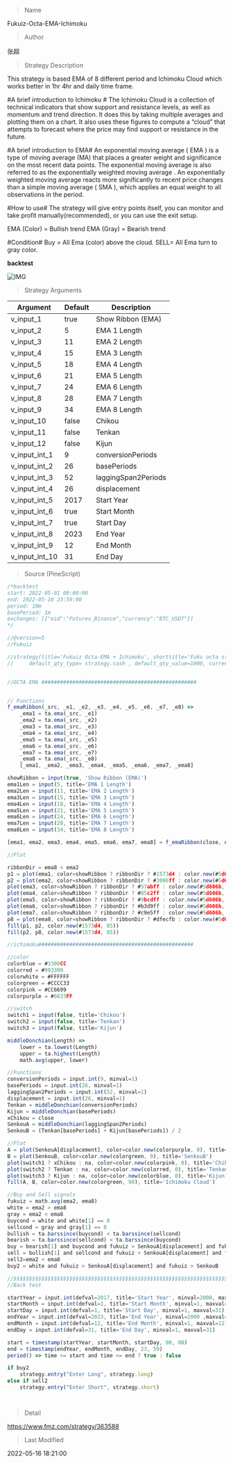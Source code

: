 
> Name

Fukuiz-Octa-EMA-Ichimoku

> Author

张超

> Strategy Description

This strategy is based EMA of 8 different period and Ichimoku Cloud which works better in 1hr 4hr and daily time frame.

#A brief introduction to Ichimoku #
The Ichimoku Cloud is a collection of technical indicators that show support and resistance levels, as well as momentum and trend direction. It does this by taking multiple averages and plotting them on a chart. It also uses these figures to compute a “cloud” that attempts to forecast where the price may find support or resistance in the future.

#A brief introduction to EMA#
An exponential moving average ( EMA ) is a type of moving average (MA) that places a greater weight and significance on the most recent data points. The exponential moving average is also referred to as the exponentially weighted moving average . An exponentially weighted moving average reacts more significantly to recent price changes than a simple moving average ( SMA ), which applies an equal weight to all observations in the period.

#How to use#
The strategy will give entry points itself, you can monitor and take profit manually(recommended), or you can use the exit setup.

EMA (Color) = Bullish trend
EMA (Gray) = Bearish trend

#Condition#
Buy = All Ema (color) above the cloud.
SELL= All Ema turn to gray color.

**backtest**

 ![IMG](https://www.fmz.com/upload/asset/8f65855b35cf7e6a02.jpg) 

> Strategy Arguments



|Argument|Default|Description|
|----|----|----|
|v_input_1|true|Show Ribbon (EMA)|
|v_input_2|5|EMA 1 Length|
|v_input_3|11|EMA 2 Length|
|v_input_4|15|EMA 3 Length|
|v_input_5|18|EMA 4 Length|
|v_input_6|21|EMA 5 Length|
|v_input_7|24|EMA 6 Length|
|v_input_8|28|EMA 7 Length|
|v_input_9|34|EMA 8 Length|
|v_input_10|false|Chikou|
|v_input_11|false|Tenkan|
|v_input_12|false|Kijun|
|v_input_int_1|9|conversionPeriods|
|v_input_int_2|26|basePeriods|
|v_input_int_3|52|laggingSpan2Periods|
|v_input_int_4|26|displacement|
|v_input_int_5|2017|Start Year|
|v_input_int_6|true|Start Month|
|v_input_int_7|true|Start Day|
|v_input_int_8|2023|End Year|
|v_input_int_9|12|End Month|
|v_input_int_10|31|End Day|


> Source (PineScript)

``` javascript
/*backtest
start: 2022-05-01 00:00:00
end: 2022-05-10 23:59:00
period: 10m
basePeriod: 1m
exchanges: [{"eid":"Futures_Binance","currency":"BTC_USDT"}]
*/

//@version=5
//Fukuiz

//strategy(title='Fukuiz Octa-EMA + Ichimoku', shorttitle='Fuku octa strategy', overlay=true, process_orders_on_close=true, 
//     default_qty_type= strategy.cash , default_qty_value=1000, currency=currency.USD, initial_capital=10000 ,commission_type = strategy.commission.percent,commission_value=0.25)


//OCTA EMA ##################################################


// Functions
f_emaRibbon(_src, _e1, _e2, _e3, _e4, _e5, _e6, _e7, _e8) =>
    _ema1 = ta.ema(_src, _e1)
    _ema2 = ta.ema(_src, _e2)
    _ema3 = ta.ema(_src, _e3)
    _ema4 = ta.ema(_src, _e4)
    _ema5 = ta.ema(_src, _e5)
    _ema6 = ta.ema(_src, _e6)
    _ema7 = ta.ema(_src, _e7)
    _ema8 = ta.ema(_src, _e8)
    [_ema1, _ema2, _ema3, _ema4, _ema5, _ema6, _ema7, _ema8]

showRibbon = input(true, 'Show Ribbon (EMA)')
ema1Len = input(5, title='EMA 1 Length')
ema2Len = input(11, title='EMA 2 Length')
ema3Len = input(15, title='EMA 3 Length')
ema4Len = input(18, title='EMA 4 Length')
ema5Len = input(21, title='EMA 5 Length')
ema6Len = input(24, title='EMA 6 Length')
ema7Len = input(28, title='EMA 7 Length')
ema8Len = input(34, title='EMA 8 Length')

[ema1, ema2, ema3, ema4, ema5, ema6, ema7, ema8] = f_emaRibbon(close, ema1Len, ema2Len, ema3Len, ema4Len, ema5Len, ema6Len, ema7Len, ema8Len)

//Plot

ribbonDir = ema8 < ema2
p1 = plot(ema1, color=showRibbon ? ribbonDir ? #1573d4 : color.new(#5d606b, 15) : na, linewidth=2, title='EMA 1')
p2 = plot(ema2, color=showRibbon ? ribbonDir ? #3096ff : color.new(#5d606b, 15) : na, linewidth=2, title='EMA 2')
plot(ema3, color=showRibbon ? ribbonDir ? #57abff : color.new(#5d606b, 15) : na, linewidth=2, title='EMA 3')
plot(ema4, color=showRibbon ? ribbonDir ? #85c2ff : color.new(#5d606b, 15) : na, linewidth=2, title='EMA 4')
plot(ema5, color=showRibbon ? ribbonDir ? #9bcdff : color.new(#5d606b, 30) : na, linewidth=2, title='EMA 5')
plot(ema6, color=showRibbon ? ribbonDir ? #b3d9ff : color.new(#5d606b, 30) : na, linewidth=2, title='EMA 6')
plot(ema7, color=showRibbon ? ribbonDir ? #c9e5ff : color.new(#5d606b, 30) : na, linewidth=2, title='EMA 7')
p8 = plot(ema8, color=showRibbon ? ribbonDir ? #dfecfb : color.new(#5d606b, 30) : na, linewidth=2, title='EMA 8')
fill(p1, p2, color.new(#1573d4, 85))
fill(p2, p8, color.new(#1573d4, 85))

//ichimoku##################################################

//color
colorblue = #3300CC
colorred = #993300
colorwhite = #FFFFFF
colorgreen = #CCCC33
colorpink = #CC6699
colorpurple = #6633FF

//switch
switch1 = input(false, title='Chikou')
switch2 = input(false, title='Tenkan')
switch3 = input(false, title='Kijun')

middleDonchian(Length) =>
    lower = ta.lowest(Length)
    upper = ta.highest(Length)
    math.avg(upper, lower)

//Functions
conversionPeriods = input.int(9, minval=1)
basePeriods = input.int(26, minval=1)
laggingSpan2Periods = input.int(52, minval=1)
displacement = input.int(26, minval=1)
Tenkan = middleDonchian(conversionPeriods)
Kijun = middleDonchian(basePeriods)
xChikou = close
SenkouA = middleDonchian(laggingSpan2Periods)
SenkouB = (Tenkan[basePeriods] + Kijun[basePeriods]) / 2

//Plot
A = plot(SenkouA[displacement], color=color.new(colorpurple, 0), title='SenkouA')
B = plot(SenkouB, color=color.new(colorgreen, 0), title='SenkouB')
plot(switch1 ? xChikou : na, color=color.new(colorpink, 0), title='Chikou', offset=-displacement)
plot(switch2 ? Tenkan : na, color=color.new(colorred, 0), title='Tenkan')
plot(switch3 ? Kijun : na, color=color.new(colorblue, 0), title='Kijun')
fill(A, B, color=color.new(colorgreen, 90), title='Ichimoku Cloud')

//Buy and Sell signals
fukuiz = math.avg(ema2, ema8)
white = ema2 > ema8
gray = ema2 < ema8
buycond = white and white[1] == 0
sellcond = gray and gray[1] == 0
bullish = ta.barssince(buycond) < ta.barssince(sellcond)
bearish = ta.barssince(sellcond) < ta.barssince(buycond)
buy = bearish[1] and buycond and fukuiz > SenkouA[displacement] and fukuiz > SenkouB
sell = bullish[1] and sellcond and fukuiz > SenkouA[displacement] and fukuiz > SenkouB
sell2=ema2 < ema8
buy2 = white and fukuiz > SenkouA[displacement] and fukuiz > SenkouB

//$$$$$$$$$$$$$$$$$$$$$$$$$$$$$$$$$$$$$$$$$$$$$$$$$$$$$$$$$$$$$$$$$$$$$$
//Back test

startYear = input.int(defval=2017, title='Start Year', minval=2000, maxval=3000)
startMonth = input.int(defval=1, title='Start Month', minval=1, maxval=12)
startDay = input.int(defval=1, title='Start Day', minval=1, maxval=31)
endYear = input.int(defval=2023, title='End Year', minval=2000 ,maxval=3000)
endMonth = input.int(defval=12, title='End Month', minval=1, maxval=12)
endDay = input.int(defval=31, title='End Day', minval=1, maxval=31)

start = timestamp(startYear, startMonth, startDay, 00, 00)
end = timestamp(endYear, endMonth, endDay, 23, 59)
period() => time >= start and time <= end ? true : false

if buy2
    strategy.entry("Enter Long", strategy.long)
else if sell2
    strategy.entry("Enter Short", strategy.short)




```

> Detail

https://www.fmz.com/strategy/363588

> Last Modified

2022-05-16 18:21:00

